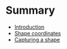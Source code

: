 # Summary

- [Introduction](./chapter_1.md)
- [Shape coordinates](./chapter_2.md)
- [Capturing a shape](./chapter-3.md)
